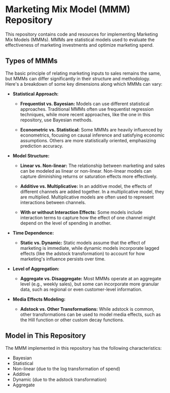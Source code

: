 # Marketing Mix Model (MMM) Repository

This repository contains code and resources for implementing Marketing Mix Models (MMMs). MMMs are statistical models used to evaluate the effectiveness of marketing investments and optimize marketing spend.

## Types of MMMs

The basic principle of relating marketing inputs to sales remains the same, but MMMs can differ significantly in their structure and methodology. Here's a breakdown of some key dimensions along which MMMs can vary:

* **Statistical Approach:**

    * **Frequentist vs. Bayesian:** Models can use different statistical approaches. Traditional MMMs often use frequentist regression techniques, while more recent approaches, like the one in this repository, use Bayesian methods.

    * **Econometric vs. Statistical:** Some MMMs are heavily influenced by econometrics, focusing on causal inference and satisfying economic assumptions. Others are more statistically oriented, emphasizing prediction accuracy.

* **Model Structure:**

    * **Linear vs. Non-linear:** The relationship between marketing and sales can be modeled as linear or non-linear. Non-linear models can capture diminishing returns or saturation effects more effectively.

    * **Additive vs. Multiplicative:** In an additive model, the effects of different channels are added together. In a multiplicative model, they are multiplied. Multiplicative models are often used to represent interactions between channels.

    * **With or without Interaction Effects:** Some models include interaction terms to capture how the effect of one channel might depend on the level of spending in another.

* **Time Dependence:**

    * **Static vs. Dynamic:** Static models assume that the effect of marketing is immediate, while dynamic models incorporate lagged effects (like the adstock transformation) to account for how marketing's influence persists over time.

* **Level of Aggregation:**

    * **Aggregate vs. Disaggregate:** Most MMMs operate at an aggregate level (e.g., weekly sales), but some can incorporate more granular data, such as regional or even customer-level information.

* **Media Effects Modeling:**

    * **Adstock vs. Other Transformations:** While adstock is common, other transformations can be used to model media effects, such as the Hill function or other custom decay functions.

## Model in This Repository

The MMM implemented in this repository has the following characteristics:

* Bayesian
* Statistical
* Non-linear (due to the log transformation of spend)
* Additive
* Dynamic (due to the adstock transformation)
* Aggregate
